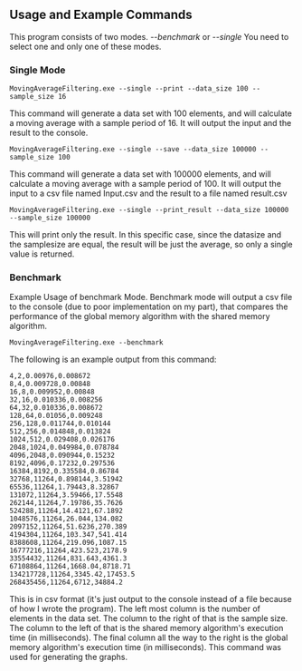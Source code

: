 ## Usage and Example Commands ###
This program consists of two modes.  *--benchmark* or *--single* You need to select one and only one of these modes.
### Single Mode

    MovingAverageFiltering.exe --single --print --data_size 100 --sample_size 16
This command will generate a data set with 100 elements, and will calculate a moving average with a sample period of 16. It will output the input and the result to the console.

    MovingAverageFiltering.exe --single --save --data_size 100000 --sample_size 100
    
This command will generate a data set with 100000 elements, and will calculate a moving average with a sample period of 100. It will output the input to a csv file named Input.csv and the result to a file named result.csv 

    MovingAverageFiltering.exe --single --print_result --data_size 100000 --sample_size 100000

This will print only the result. In this specific case, since the datasize and the samplesize are equal, the result will be just the average, so only a single value is returned.  

### Benchmark

Example Usage of benchmark Mode. Benchmark mode will output a csv file to the console (due to poor implementation on my part), that compares the performance of the global memory algorithm with the shared memory algorithm. 

    MovingAverageFiltering.exe --benchmark

The following is an example output from this command:

    4,2,0.00976,0.008672
    8,4,0.009728,0.00848
    16,8,0.009952,0.00848
    32,16,0.010336,0.008256
    64,32,0.010336,0.008672
    128,64,0.01056,0.009248
    256,128,0.011744,0.010144
    512,256,0.014848,0.013824
    1024,512,0.029408,0.026176
    2048,1024,0.049984,0.078784
    4096,2048,0.090944,0.15232
    8192,4096,0.17232,0.297536
    16384,8192,0.335584,0.86784
    32768,11264,0.898144,3.51942
    65536,11264,1.79443,8.32867
    131072,11264,3.59466,17.5548
    262144,11264,7.19786,35.7626
    524288,11264,14.4121,67.1892
    1048576,11264,26.044,134.082
    2097152,11264,51.6236,270.389
    4194304,11264,103.347,541.414
    8388608,11264,219.096,1087.15
    16777216,11264,423.523,2178.9
    33554432,11264,831.643,4361.3
    67108864,11264,1668.04,8718.71
    134217728,11264,3345.42,17453.5
    268435456,11264,6712,34884.2

This is in csv format (it's just output to the console instead of a file because of how I wrote the program). The left most column is the number of elements in the data set. The column to the right of that is the sample size. The column to the left of that is the shared memory algorithm's execution time (in milliseconds). The final column all the way to the right is the global memory algorithm's execution time (in milliseconds). This command was used for generating the graphs. 
